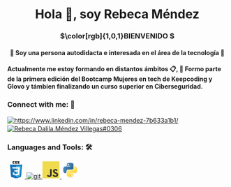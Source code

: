 

<h1 align="center">Hola 👋, soy Rebeca Méndez</h1>
<h3 align="center">$\color[rgb]{1,0,1}BIENVENIDO $</h3>

<h4 align="center">💬 Soy una persona autodidacta e interesada en el área de  la tecnología 👀</h4>
<h4 align="left">Actualmente me estoy formando en distantos ámbitos 📋, 🌱 Formo parte de la primera edición del Bootcamp  Mujeres en tech de Keepcoding y Glovo y támbien finalizando un curso superior en Ciberseguridad.</h4>

<h3 align="left">Connect with me: 👯</h3>
<p align="left">
<a href="https://linkedin.com/in/https://www.linkedin.com/in/rebeca-mendez-7b633a1b1/" target="blank"><img align="center" src="https://raw.githubusercontent.com/rahuldkjain/github-profile-readme-generator/master/src/images/icons/Social/linked-in-alt.svg" alt="https://www.linkedin.com/in/rebeca-mendez-7b633a1b1/" height="30" width="40" /></a>
<a href="https://discord.gg/Rebeca Dalila.Méndez Villegas#0306" target="blank"><img align="center" src="https://raw.githubusercontent.com/rahuldkjain/github-profile-readme-generator/master/src/images/icons/Social/discord.svg" alt="Rebeca Dalila.Méndez Villegas#0306" height="30" width="40" /></a>
</p>

<h3 align="left">Languages and Tools: 🛠️</h3>
<p align="left"> <a href="https://www.w3schools.com/css/" target="_blank" rel="noreferrer"> <img src="https://raw.githubusercontent.com/devicons/devicon/master/icons/css3/css3-original-wordmark.svg" alt="css3" width="40" height="40"/> </a> <a href="https://git-scm.com/" target="_blank" rel="noreferrer"> <img src="https://www.vectorlogo.zone/logos/git-scm/git-scm-icon.svg" alt="git" width="40" height="40"/> </a> <a href="https://developer.mozilla.org/en-US/docs/Web/JavaScript" target="_blank" rel="noreferrer"> <img src="https://raw.githubusercontent.com/devicons/devicon/master/icons/javascript/javascript-original.svg" alt="javascript" width="40" height="40"/> </a> <a href="https://www.python.org" target="_blank" rel="noreferrer"> <img src="https://raw.githubusercontent.com/devicons/devicon/master/icons/python/python-original.svg" alt="python" width="40" height="40"/> </a> </p>











<!---
mendezrebecav/mendezrebecav is a ✨ special ✨ repository because its `README.md` (this file) appears on your GitHub profile.
You can click the Preview link to take a look at your changes.
--->
